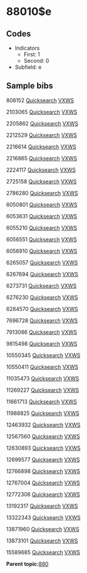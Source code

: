 # 88010$e

## Codes

-   Indicators
    -   First: 1
    -   Second: 0
-   Subfield: e

## Sample bibs

808152 [Quicksearch](https://search.library.yale.edu/catalog/808152) [VXWS](http://prodorbis.library.yale.edu:7014/vxws/GetHoldingsService?bibId=808152)

2103065 [Quicksearch](https://search.library.yale.edu/catalog/2103065) [VXWS](http://prodorbis.library.yale.edu:7014/vxws/GetHoldingsService?bibId=2103065)

2205862 [Quicksearch](https://search.library.yale.edu/catalog/2205862) [VXWS](http://prodorbis.library.yale.edu:7014/vxws/GetHoldingsService?bibId=2205862)

2212529 [Quicksearch](https://search.library.yale.edu/catalog/2212529) [VXWS](http://prodorbis.library.yale.edu:7014/vxws/GetHoldingsService?bibId=2212529)

2216614 [Quicksearch](https://search.library.yale.edu/catalog/2216614) [VXWS](http://prodorbis.library.yale.edu:7014/vxws/GetHoldingsService?bibId=2216614)

2216865 [Quicksearch](https://search.library.yale.edu/catalog/2216865) [VXWS](http://prodorbis.library.yale.edu:7014/vxws/GetHoldingsService?bibId=2216865)

2224117 [Quicksearch](https://search.library.yale.edu/catalog/2224117) [VXWS](http://prodorbis.library.yale.edu:7014/vxws/GetHoldingsService?bibId=2224117)

2725158 [Quicksearch](https://search.library.yale.edu/catalog/2725158) [VXWS](http://prodorbis.library.yale.edu:7014/vxws/GetHoldingsService?bibId=2725158)

2786280 [Quicksearch](https://search.library.yale.edu/catalog/2786280) [VXWS](http://prodorbis.library.yale.edu:7014/vxws/GetHoldingsService?bibId=2786280)

6050801 [Quicksearch](https://search.library.yale.edu/catalog/6050801) [VXWS](http://prodorbis.library.yale.edu:7014/vxws/GetHoldingsService?bibId=6050801)

6053631 [Quicksearch](https://search.library.yale.edu/catalog/6053631) [VXWS](http://prodorbis.library.yale.edu:7014/vxws/GetHoldingsService?bibId=6053631)

6055210 [Quicksearch](https://search.library.yale.edu/catalog/6055210) [VXWS](http://prodorbis.library.yale.edu:7014/vxws/GetHoldingsService?bibId=6055210)

6056551 [Quicksearch](https://search.library.yale.edu/catalog/6056551) [VXWS](http://prodorbis.library.yale.edu:7014/vxws/GetHoldingsService?bibId=6056551)

6056910 [Quicksearch](https://search.library.yale.edu/catalog/6056910) [VXWS](http://prodorbis.library.yale.edu:7014/vxws/GetHoldingsService?bibId=6056910)

6265057 [Quicksearch](https://search.library.yale.edu/catalog/6265057) [VXWS](http://prodorbis.library.yale.edu:7014/vxws/GetHoldingsService?bibId=6265057)

6267694 [Quicksearch](https://search.library.yale.edu/catalog/6267694) [VXWS](http://prodorbis.library.yale.edu:7014/vxws/GetHoldingsService?bibId=6267694)

6273731 [Quicksearch](https://search.library.yale.edu/catalog/6273731) [VXWS](http://prodorbis.library.yale.edu:7014/vxws/GetHoldingsService?bibId=6273731)

6276230 [Quicksearch](https://search.library.yale.edu/catalog/6276230) [VXWS](http://prodorbis.library.yale.edu:7014/vxws/GetHoldingsService?bibId=6276230)

6284570 [Quicksearch](https://search.library.yale.edu/catalog/6284570) [VXWS](http://prodorbis.library.yale.edu:7014/vxws/GetHoldingsService?bibId=6284570)

7696728 [Quicksearch](https://search.library.yale.edu/catalog/7696728) [VXWS](http://prodorbis.library.yale.edu:7014/vxws/GetHoldingsService?bibId=7696728)

7913086 [Quicksearch](https://search.library.yale.edu/catalog/7913086) [VXWS](http://prodorbis.library.yale.edu:7014/vxws/GetHoldingsService?bibId=7913086)

9815498 [Quicksearch](https://search.library.yale.edu/catalog/9815498) [VXWS](http://prodorbis.library.yale.edu:7014/vxws/GetHoldingsService?bibId=9815498)

10550345 [Quicksearch](https://search.library.yale.edu/catalog/10550345) [VXWS](http://prodorbis.library.yale.edu:7014/vxws/GetHoldingsService?bibId=10550345)

10550411 [Quicksearch](https://search.library.yale.edu/catalog/10550411) [VXWS](http://prodorbis.library.yale.edu:7014/vxws/GetHoldingsService?bibId=10550411)

11035473 [Quicksearch](https://search.library.yale.edu/catalog/11035473) [VXWS](http://prodorbis.library.yale.edu:7014/vxws/GetHoldingsService?bibId=11035473)

11269227 [Quicksearch](https://search.library.yale.edu/catalog/11269227) [VXWS](http://prodorbis.library.yale.edu:7014/vxws/GetHoldingsService?bibId=11269227)

11661713 [Quicksearch](https://search.library.yale.edu/catalog/11661713) [VXWS](http://prodorbis.library.yale.edu:7014/vxws/GetHoldingsService?bibId=11661713)

11988825 [Quicksearch](https://search.library.yale.edu/catalog/11988825) [VXWS](http://prodorbis.library.yale.edu:7014/vxws/GetHoldingsService?bibId=11988825)

12463932 [Quicksearch](https://search.library.yale.edu/catalog/12463932) [VXWS](http://prodorbis.library.yale.edu:7014/vxws/GetHoldingsService?bibId=12463932)

12567560 [Quicksearch](https://search.library.yale.edu/catalog/12567560) [VXWS](http://prodorbis.library.yale.edu:7014/vxws/GetHoldingsService?bibId=12567560)

12630893 [Quicksearch](https://search.library.yale.edu/catalog/12630893) [VXWS](http://prodorbis.library.yale.edu:7014/vxws/GetHoldingsService?bibId=12630893)

12699577 [Quicksearch](https://search.library.yale.edu/catalog/12699577) [VXWS](http://prodorbis.library.yale.edu:7014/vxws/GetHoldingsService?bibId=12699577)

12766898 [Quicksearch](https://search.library.yale.edu/catalog/12766898) [VXWS](http://prodorbis.library.yale.edu:7014/vxws/GetHoldingsService?bibId=12766898)

12767004 [Quicksearch](https://search.library.yale.edu/catalog/12767004) [VXWS](http://prodorbis.library.yale.edu:7014/vxws/GetHoldingsService?bibId=12767004)

12772308 [Quicksearch](https://search.library.yale.edu/catalog/12772308) [VXWS](http://prodorbis.library.yale.edu:7014/vxws/GetHoldingsService?bibId=12772308)

13192317 [Quicksearch](https://search.library.yale.edu/catalog/13192317) [VXWS](http://prodorbis.library.yale.edu:7014/vxws/GetHoldingsService?bibId=13192317)

13322343 [Quicksearch](https://search.library.yale.edu/catalog/13322343) [VXWS](http://prodorbis.library.yale.edu:7014/vxws/GetHoldingsService?bibId=13322343)

13871960 [Quicksearch](https://search.library.yale.edu/catalog/13871960) [VXWS](http://prodorbis.library.yale.edu:7014/vxws/GetHoldingsService?bibId=13871960)

13873101 [Quicksearch](https://search.library.yale.edu/catalog/13873101) [VXWS](http://prodorbis.library.yale.edu:7014/vxws/GetHoldingsService?bibId=13873101)

15589685 [Quicksearch](https://search.library.yale.edu/catalog/15589685) [VXWS](http://prodorbis.library.yale.edu:7014/vxws/GetHoldingsService?bibId=15589685)

**Parent topic:**[880](../../tags/880/880.md)

